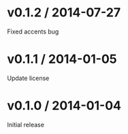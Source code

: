 # v0.1.2 / 2014-07-27

Fixed accents bug

# v0.1.1 / 2014-01-05

Update license

# v0.1.0 / 2014-01-04

Initial release
